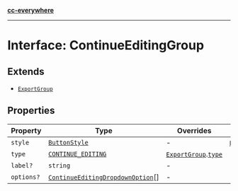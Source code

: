 [**cc-everywhere**](../../../../../index.md)

***

# Interface: ContinueEditingGroup

## Extends

- [`ExportGroup`](../../export-config-types/interfaces/export-group.md)

## Properties

| Property | Type | Overrides | Inherited from |
| ------ | ------ | ------ | ------ |
| `style` | [`ButtonStyle`](../../export-config-types/type-aliases/button-style.md) | - | [`ExportGroup`](../../export-config-types/interfaces/export-group.md).[`style`](../../export-config-types/interfaces/export-group.md#style) |
| `type` | [`CONTINUE_EDITING`](../../export-config-types/enumerations/export-group-type.md#continue_editing) | [`ExportGroup`](../../export-config-types/interfaces/export-group.md).[`type`](../../export-config-types/interfaces/export-group.md#type) | - |
| `label?` | `string` | - | - |
| `options?` | [`ContinueEditingDropdownOption`](../../export-config-types/interfaces/continue-editing-dropdown-option.md)[] | - | - |
